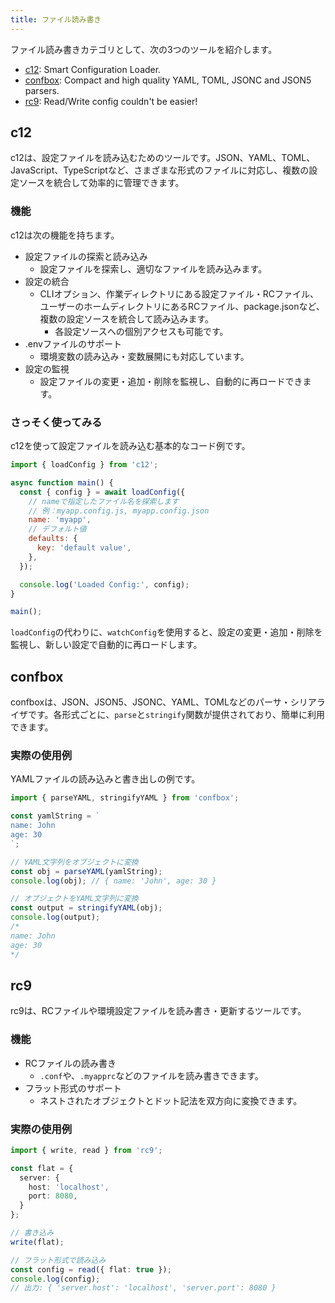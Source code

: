 ```yaml
---
title: ファイル読み書き
---
```


ファイル読み書きカテゴリとして、次の3つのツールを紹介します。

- [c12](https://unjs.io/packages/c12): Smart Configuration Loader.
- [confbox](https://unjs.io/packages/confbox): Compact and high quality YAML, TOML, JSONC and JSON5 parsers.
- [rc9](https://github.com/unjs/rc9): Read/Write config couldn't be easier!

## c12

c12は、設定ファイルを読み込むためのツールです。JSON、YAML、TOML、JavaScript、TypeScriptなど、さまざまな形式のファイルに対応し、複数の設定ソースを統合して効率的に管理できます。

### 機能

c12は次の機能を持ちます。

- 設定ファイルの探索と読み込み
  - 設定ファイルを探索し、適切なファイルを読み込みます。
- 設定の統合
  - CLIオプション、作業ディレクトリにある設定ファイル・RCファイル、ユーザーのホームディレクトリにあるRCファイル、package.jsonなど、複数の設定ソースを統合して読み込みます。
    - 各設定ソースへの個別アクセスも可能です。
- .envファイルのサポート
  - 環境変数の読み込み・変数展開にも対応しています。
- 設定の監視
  - 設定ファイルの変更・追加・削除を監視し、自動的に再ロードできます。

### さっそく使ってみる

c12を使って設定ファイルを読み込む基本的なコード例です。

```js
import { loadConfig } from 'c12';

async function main() {
  const { config } = await loadConfig({
    // nameで指定したファイル名を探索します
    // 例：myapp.config.js, myapp.config.json
    name: 'myapp',
    // デフォルト値
    defaults: {
      key: 'default value',
    },
  });

  console.log('Loaded Config:', config);
}

main();
```

`loadConfig`の代わりに、`watchConfig`を使用すると、設定の変更・追加・削除を監視し、新しい設定で自動的に再ロードします。

## confbox

confboxは、JSON、JSON5、JSONC、YAML、TOMLなどのパーサ・シリアライザです。各形式ごとに、`parse`と`stringify`関数が提供されており、簡単に利用できます。

### 実際の使用例

YAMLファイルの読み込みと書き出しの例です。

```ts
import { parseYAML, stringifyYAML } from 'confbox';

const yamlString = `
name: John
age: 30
`;

// YAML文字列をオブジェクトに変換
const obj = parseYAML(yamlString);
console.log(obj); // { name: 'John', age: 30 }

// オブジェクトをYAML文字列に変換
const output = stringifyYAML(obj);
console.log(output);
/*
name: John
age: 30
*/
```

## rc9

rc9は、RCファイルや環境設定ファイルを読み書き・更新するツールです。

### 機能

- RCファイルの読み書き
  - `.conf`や、`.myapprc`などのファイルを読み書きできます。
- フラット形式のサポート
  - ネストされたオブジェクトとドット記法を双方向に変換できます。

### 実際の使用例

```ts
import { write, read } from 'rc9';

const flat = {
  server: {
    host: 'localhost',
    port: 8080,
  }
};

// 書き込み
write(flat);

// フラット形式で読み込み
const config = read({ flat: true });
console.log(config);
// 出力: { 'server.host': 'localhost', 'server.port': 8080 }
```
